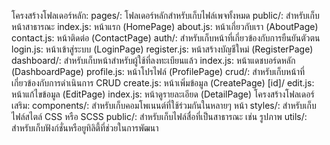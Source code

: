 โครงสร้างโฟลเดอร์หลัก:
pages/: โฟลเดอร์หลักสำหรับเก็บไฟล์เพจทั้งหมด
    public/: สำหรับเก็บหน้าสาธารณะ
        index.js: หน้าแรก (HomePage)
        about.js: หน้าเกี่ยวกับเรา (AboutPage)
        contact.js: หน้าติดต่อ (ContactPage)
auth/: สำหรับเก็บหน้าที่เกี่ยวข้องกับการยืนยันตัวตน
    login.js: หน้าเข้าสู่ระบบ (LoginPage)
    register.js: หน้าสร้างบัญชีใหม่ (RegisterPage)
dashboard/: สำหรับเก็บหน้าสำหรับผู้ใช้ที่ลงทะเบียนแล้ว
    index.js: หน้าแดชบอร์ดหลัก (DashboardPage)
    profile.js: หน้าโปรไฟล์ (ProfilePage)
crud/: สำหรับเก็บหน้าที่เกี่ยวข้องกับการดำเนินการ CRUD
    create.js: หน้าเพิ่มข้อมูล (CreatePage)
    [id]/
        edit.js: หน้าแก้ไขข้อมูล (EditPage)
        index.js: หน้าดูรายละเอียด (DetailPage)
โครงสร้างโฟลเดอร์เสริม:
    components/: สำหรับเก็บคอมโพเนนต์ที่ใช้ร่วมกันในหลายๆ หน้า
    styles/: สำหรับเก็บไฟล์สไตล์ CSS หรือ SCSS
    public/: สำหรับเก็บไฟล์สื่อที่เป็นสาธารณะ เช่น รูปภาพ
    utils/: สำหรับเก็บฟังก์ชั่นหรือยูทิลิตี้ที่ช่วยในการพัฒนา
        